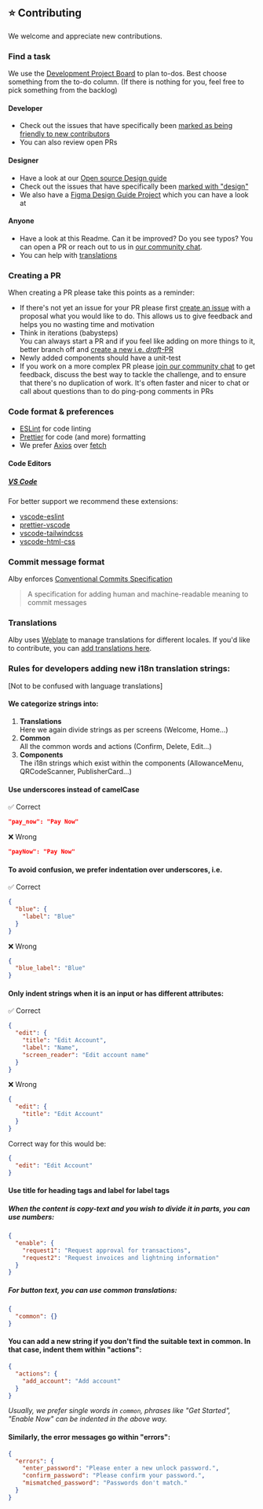 ## ⭐ Contributing

We welcome and appreciate new contributions.

### Find a task

We use the [Development Project Board](https://github.com/orgs/getAlby/projects/10/views/2) to plan to-dos. Best choose something from the to-do column. (If there is nothing for you, feel free to pick something from the backlog)

#### Developer

- Check out the issues that have specifically been [marked as being friendly to new contributors](https://github.com/getAlby/lightning-browser-extension/issues?q=is%3Aopen+is%3Aissue+label%3Adesign+label%3A%22good+first+issue%22)
- You can also review open PRs

#### Designer

- Have a look at our [Open source Design guide](https://github.com/getAlby/lightning-browser-extension/wiki/Open-source-Design)
- Check out the issues that have specifically been [marked with "design"](https://github.com/getAlby/lightning-browser-extension/issues?q=is%3Aopen+is%3Aissue+label%3A%22design%22)
- We also have a [Figma Design Guide Project](https://www.figma.com/file/xwGXHxW4FWpV03Tt37atZv/Extension-1.10.0) which you can have a look at

#### Anyone

- Have a look at this Readme. Can it be improved? Do you see typos? You can open a PR or reach out to us in [our community chat](https://bitcoindesign.slack.com/archives/C02591ADXM2).
- You can help with [translations](#translations)

### Creating a PR

When creating a PR please take this points as a reminder:

- If there's not yet an issue for your PR please first [create an issue](https://github.com/bumi/lightning-browser-extension/issues/new) with a proposal what you would like to do. This allows us to give feedback and helps you no wasting time and motivation
- Think in iterations (babysteps)\
  You can always start a PR and if you feel like adding on more things to it, better branch off and [create a new i.e. _draft_-PR](https://github.blog/2019-02-14-introducing-draft-pull-requests/)
- Newly added components should have a unit-test
- If you work on a more complex PR please [join our community chat](https://bitcoindesign.slack.com/archives/C02591ADXM2) to get feedback, discuss the best way to tackle the challenge, and to ensure that there's no duplication of work. It's often faster and nicer to chat or call about questions than to do ping-pong comments in PRs

### Code format & preferences

- [ESLint](https://eslint.org/) for code linting
- [Prettier](https://prettier.io/) for code (and more) formatting
- We prefer [Axios](https://axios-http.com/) over [fetch](https://developer.mozilla.org/en-US/docs/Web/API/Fetch_API)

#### Code Editors

##### [VS Code](https://code.visualstudio.com/)

For better support we recommend these extensions:

- [vscode-eslint](https://marketplace.visualstudio.com/items?itemName=dbaeumer.vscode-eslint)
- [prettier-vscode](https://marketplace.visualstudio.com/items?itemName=esbenp.prettier-vscode)
- [vscode-tailwindcss](https://marketplace.visualstudio.com/items?itemName=bradlc.vscode-tailwindcss)
- [vscode-html-css](https://marketplace.visualstudio.com/items?itemName=ecmel.vscode-html-css)

### Commit message format

Alby enforces [Conventional Commits Specification](https://www.conventionalcommits.org/en/)

> A specification for adding human and machine-readable meaning to commit messages

### Translations

Alby uses [Weblate](https://weblate.org/en/) to manage translations for different locales. If you'd like to contribute, you can [add translations here](https://hosted.weblate.org/projects/getalby-lightning-browser-extension/getalby-lightning-browser-extension/).

### Rules for developers adding new i18n translation strings:

[Not to be confused with language translations]

#### We categorize strings into:

1. **Translations**\
   Here we again divide strings as per screens (Welcome, Home...)
1. **Common**\
   All the common words and actions (Confirm, Delete, Edit...)
1. **Components**\
   The i18n strings which exist within the components (AllowanceMenu, QRCodeScanner, PublisherCard...)

#### Use underscores instead of camelCase

✅ Correct

```json
"pay_now": "Pay Now"
```

❌ Wrong

```json
"payNow": "Pay Now"
```

#### To avoid confusion, we prefer indentation over underscores, i.e.

✅ Correct

```json
{
  "blue": {
    "label": "Blue"
  }
}
```

❌ Wrong

```json
{
  "blue_label": "Blue"
}
```

#### Only indent strings when it is an input or has different attributes:

✅ Correct

```json
{
  "edit": {
    "title": "Edit Account",
    "label": "Name",
    "screen_reader": "Edit account name"
  }
}
```

❌ Wrong

```json
{
  "edit": {
    "title": "Edit Account"
  }
}
```

Correct way for this would be:

```json
{
  "edit": "Edit Account"
}
```

#### Use title for heading tags and label for label tags

##### When the content is copy-text and you wish to divide it in parts, you can use numbers:

```json
{
  "enable": {
    "request1": "Request approval for transactions",
    "request2": "Request invoices and lightning information"
  }
}
```

##### For button text, you can use common translations:

```json
{
  "common": {}
}
```

#### You can add a new string if you don't find the suitable text in common. In that case, indent them within "actions":

```json
{
  "actions": {
    "add_account": "Add account"
  }
}
```

_Usually, we prefer single words in `common`, phrases like "Get Started", "Enable Now" can be indented in the above way._

#### Similarly, the error messages go within "errors":

```json
{
  "errors": {
    "enter_password": "Please enter a new unlock password.",
    "confirm_password": "Please confirm your password.",
    "mismatched_password": "Passwords don't match."
  }
}
```